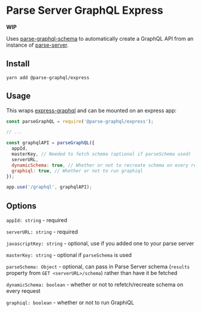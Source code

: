 # Parse Server GraphQL Express

**WIP**

Uses [parse-graphql-schema](https://github.com/parse-graphql/parse-graphql-schema) to automatically create a GraphQL API from an instance of [parse-server](https://github.com/parse-community/parse-server).

## Install

`yarn add @parse-graphql/express`

## Usage

This wraps [express-graphql](https://github.com/graphql/express-graphql) and can be mounted on an express app:

```javascript
const parseGraphQL = require('@parse-graphql/express');

// ...

const graphqlAPI = parseGraphQL({
  appId,
  masterKey, // Needed to fetch schema (optional if parseSchema used)
  serverURL,
  dynamicSchema: true, // Whether or not to recreate schema on every request
  graphiql: true, // Whether or not to run graphiql
});

app.use('/graphql', graphqlAPI);
```

## Options

`appId: string` - required

`serverURL: string` - required

`javascriptKey: string` - optional, use if you added one to your parse server

`masterKey: string` - optional if `parseSchema` is used

`parseSchema: Object` - optional, can pass in Parse Server schema (`results` property from `GET <serverURL>/schema`) rather than have it be fetched

`dynamicSchema: boolean` - whether or not to refetch/recreate schema on every request

`graphiql: boolean` - whether or not to run GraphiQL
